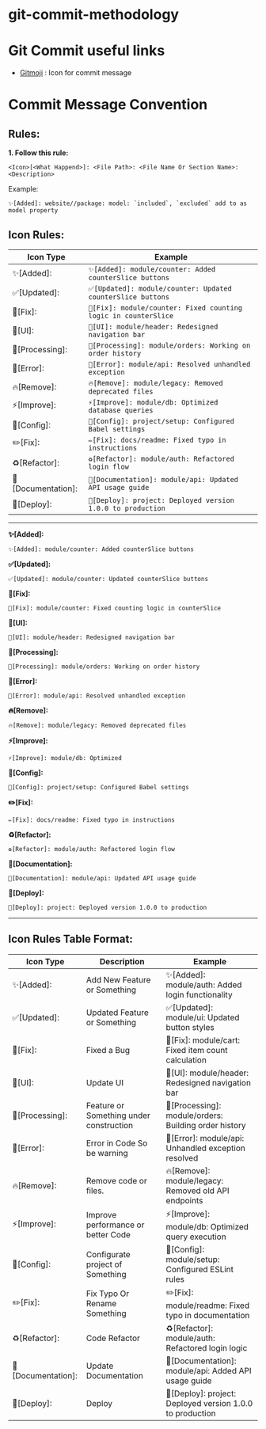 # git-commit-methodology

# Git Commit useful links

- [Gitmoji](https://gitmoji.dev) : Icon for commit message

# Commit Message Convention

## Rules:

**1. Follow this rule:**

```
<Icon>[<What Happend>]: <File Path>: <File Name Or Section Name>: <Description>
```

Example:

```
✨[Added]: website//package: model: `included`, `excluded` add to as model property
```

## Icon Rules:

| Icon Type          | Example                                                |
| ------------------ | ------------------------------------------------------ |
| ✨[Added]:         | `✨[Added]: module/counter: Added counterSlice buttons` |
| ✅[Updated]:       | `✅[Updated]: module/counter: Updated counterSlice buttons` |
| 🐛[Fix]:           | `🐛[Fix]: module/counter: Fixed counting logic in counterSlice` |
| 💄[UI]:            | `💄[UI]: module/header: Redesigned navigation bar`     |
| 🚧[Processing]:    | `🚧[Processing]: module/orders: Working on order history` |
| 🚨[Error]:         | `🚨[Error]: module/api: Resolved unhandled exception`  |
| 🔥[Remove]:        | `🔥[Remove]: module/legacy: Removed deprecated files`  |
| ⚡️[Improve]:      | `⚡️[Improve]: module/db: Optimized database queries`    |
| 🔧[Config]:        | `🔧[Config]: project/setup: Configured Babel settings` |
| ✏️[Fix]:           | `✏️[Fix]: docs/readme: Fixed typo in instructions`     |
| ♻️[Refactor]:      | `♻️[Refactor]: module/auth: Refactored login flow`     |
| 📝[Documentation]: | `📝[Documentation]: module/api: Updated API usage guide` |
| 🚀[Deploy]:        | `🚀[Deploy]: project: Deployed version 1.0.0 to production` |

---

**✨[Added]:**  
```
✨[Added]: module/counter: Added counterSlice buttons
```

**✅[Updated]:**  
```
✅[Updated]: module/counter: Updated counterSlice buttons
```

**🐛[Fix]:**  
```
🐛[Fix]: module/counter: Fixed counting logic in counterSlice
```

**💄[UI]:**  
```
💄[UI]: module/header: Redesigned navigation bar
```

**🚧[Processing]:**  
```
🚧[Processing]: module/orders: Working on order history
```

**🚨[Error]:**  
```
🚨[Error]: module/api: Resolved unhandled exception
```

**🔥[Remove]:**  
```
🔥[Remove]: module/legacy: Removed deprecated files
```

**⚡️[Improve]:**  
```
⚡️[Improve]: module/db: Optimized
```

**🔧[Config]:**  
```
🔧[Config]: project/setup: Configured Babel settings
```

**✏️[Fix]:**  
```
✏️[Fix]: docs/readme: Fixed typo in instructions
```

**♻️[Refactor]:**  
```
♻️[Refactor]: module/auth: Refactored login flow
```

**📝[Documentation]:**  
```
📝[Documentation]: module/api: Updated API usage guide
```

**🚀[Deploy]:**  
```
🚀[Deploy]: project: Deployed version 1.0.0 to production
```
---
## Icon Rules Table Format:

| Icon Type          | Description                                | Example                                                |
| ------------------ | ------------------------------------------ | ------------------------------------------------------ |
| ✨[Added]:         | Add New Feature or Something               | ✨[Added]: module/auth: Added login functionality      |
| ✅[Updated]:       | Updated Feature or Something               | ✅[Updated]: module/ui: Updated button styles          |
| 🐛[Fix]:           | Fixed a Bug                                | 🐛[Fix]: module/cart: Fixed item count calculation     |
| 💄[UI]:            | Update UI                                  | 💄[UI]: module/header: Redesigned navigation bar       |
| 🚧[Processing]:    | Feature or Something under construction    | 🚧[Processing]: module/orders: Building order history  |
| 🚨[Error]:         | Error in Code So be warning                | 🚨[Error]: module/api: Unhandled exception resolved    |
| 🔥[Remove]:        | Remove code or files.                      | 🔥[Remove]: module/legacy: Removed old API endpoints   |
| ⚡️[Improve]:      | Improve performance or better Code         | ⚡️[Improve]: module/db: Optimized query execution      |
| 🔧[Config]:        | Configurate project of Something           | 🔧[Config]: module/setup: Configured ESLint rules      |
| ✏️[Fix]:           | Fix Typo Or Rename Something               | ✏️[Fix]: module/readme: Fixed typo in documentation    |
| ♻️[Refactor]:      | Code Refactor                              | ♻️[Refactor]: module/auth: Refactored login logic      |
| 📝[Documentation]: | Update Documentation                      | 📝[Documentation]: module/api: Added API usage guide  |
| 🚀[Deploy]:        | Deploy                                     | 🚀[Deploy]: project: Deployed version 1.0.0 to production |
